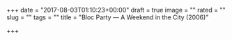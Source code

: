 +++
date = "2017-08-03T01:10:23+00:00"
draft = true
image = ""
rated = ""
slug = ""
tags = ""
title = "Bloc Party — A Weekend in the City (2006)"

+++
